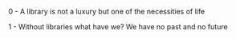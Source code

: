 0 - A library is not a luxury but one of the necessities of life

1 - Without libraries what have we? We have no past and no future

